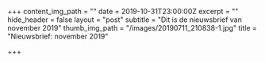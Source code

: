+++
content_img_path = ""
date = 2019-10-31T23:00:00Z
excerpt = ""
hide_header = false
layout = "post"
subtitle = "Dit is de nieuwsbrief van november 2019"
thumb_img_path = "/images/20190711_210838-1.jpg"
title = "Nieuwsbrief: november 2019"

+++

